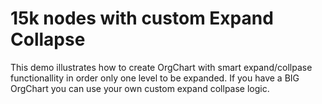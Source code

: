 # 15k nodes with custom Expand Collapse
This demo illustrates how to create OrgChart with smart expand/collpase functionallity in order only one level to be expanded. If you have a BIG OrgChart you can use your own custom expand collpase logic. 